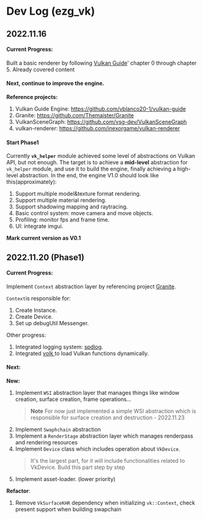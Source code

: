 # Dev Log (ezg_vk)

## 2022.11.16

#### Current Progress:

Built a basic renderer by following [Vulkan Guide](https://vkguide.dev/)' chapter 0 through chapter 5. Already covered content

#### Next, continue to improve the engine.

**Reference projects:**

1. Vulkan Guide Engine: https://github.com/vblanco20-1/vulkan-guide
2. Granite: https://github.com/Themaister/Granite
3. VulkanSceneGraph: https://github.com/vsg-dev/VulkanSceneGraph
4. vulkan-renderer: https://github.com/inexorgame/vulkan-renderer

#### Start Phase1

Currently **`vk_helper`** module achieved some level of abstractions on Vulkan API, but not enough.  The target is to achieve a **mid-level** abstraction for `vk_helper` module, and use it to build the engine, finally achieving a high-level abstraction.  In the end, the engine V1.0 should look like this(approximately):

1. Support multiple model&texture format rendering.
2. Support multiple material rendering.
3. Support shadowing mapping and raytracing.
4. Basic control system: move camera and move objects.
5. Profiling: monitor fps and frame time.
6. UI: integrate imgui.

**Mark current version as V0.1**



## 2022.11.20 (Phase1)

#### Current Progress:

Implement `Context` abstraction layer by referencing project [Granite](https://github.com/Themaister/Granite).

`Context`is responsible for:

1. Create Instance.
2. Create Device.
3. Set up debugUtil Messenger.

Other progress:

1. Integrated logging system: [spdlog](https://github.com/gabime/spdlog).
2. Integrated [volk ](https://github.com/gnuradio/volk)to load Vulkan functions dynamically.

#### Next:
**New:**
1. Implement `WSI` abstraction layer that manages things like window creation, surface creation, frame operations...
    > **Note** For now just implemented a simple WSI abstraction which is responsible for surface creation and destruction - 2022.11.23
2. Implement `Swaphchain` abstraction
3. Implement a `RenderStage` abstraction layer which manages renderpass and rendering resources
4. Implement `Device` class which includes operation about `VkDevice`. 
   > It's the largest part, for it will include functionalities related to VkDevice. Build this part step by step
5. Implement asset-loader. (lower priority)

**Refactor**:
1. Remove `VkSurfaceKHR` dependency when initializing `vk::Context`, check present support when building swapchain





